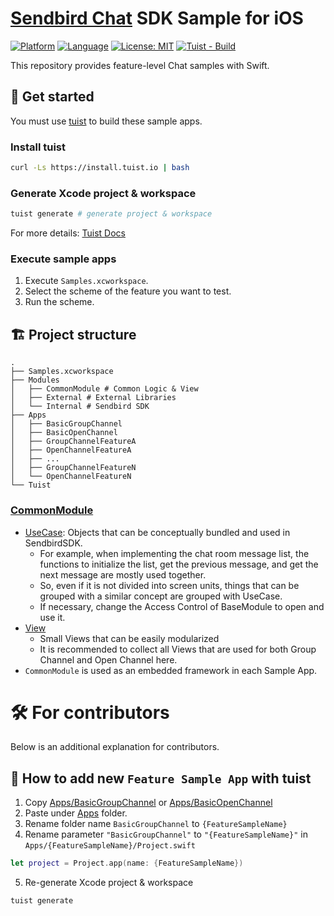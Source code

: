 # [Sendbird Chat](https://sendbird.com/docs/chat) SDK Sample for iOS

[![Platform](https://img.shields.io/badge/Platform-iOS-orange.svg)](https://github.com/sendbird/sendbird-chat-sample-ios)
[![Language](https://img.shields.io/badge/Language-Swift-orange.svg)](https://github.com/sendbird/sendbird-chat-sample-ios)
[![License: MIT](https://img.shields.io/badge/License-MIT-yellow.svg)](https://opensource.org/licenses/MIT)
[![Tuist - Build](https://github.com/sendbird/sendbird-chat-sample-ios/actions/workflows/tuist-build.yml/badge.svg)](https://github.com/sendbird/sendbird-chat-sample-ios/actions/workflows/tuist-build.yml)

This repository provides feature-level Chat samples with Swift.

## 🚀 Get started

You must use [tuist](https://github.com/tuist/tuist) to build these sample apps.

### Install tuist
```bash
curl -Ls https://install.tuist.io | bash
```

### Generate Xcode project & workspace
```bash
tuist generate # generate project & workspace 
```

For more details: [Tuist Docs](https://docs.tuist.io/tutorial/get-started)

### Execute sample apps

1. Execute `Samples.xcworkspace`.
2. Select the scheme of the feature you want to test.
3. Run the scheme.

## 🏗 Project structure

```
.
├── Samples.xcworkspace
├── Modules
│   ├── CommonModule # Common Logic & View
│   ├── External # External Libraries
│   └── Internal # Sendbird SDK
├── Apps
│   ├── BasicGroupChannel
│   ├── BasicOpenChannel
│   ├── GroupChannelFeatureA
│   ├── OpenChannelFeatureA
│   ├── ...
│   ├── GroupChannelFeatureN
│   └── OpenChannelFeatureN
└── Tuist
```

### [CommonModule](Modules/CommonModule)

- [UseCase](Modules/CommonModule/Sources/UseCase): Objects that can be conceptually bundled and used in SendbirdSDK.
  - For example, when implementing the chat room message list, the functions to initialize the list, get the previous message, and get the next message are mostly used together.
  - So, even if it is not divided into screen units, things that can be grouped with a similar concept are grouped with UseCase.
  - If necessary, change the Access Control of BaseModule to open and use it.
- [View](Modules/CommonModule/Sources/UseCase)
  - Small Views that can be easily modularized
  - It is recommended to collect all Views that are used for both Group Channel and Open Channel here.
- `CommonModule` is used as an embedded framework in each Sample App.


# 🛠 For contributors
Below is an additional explanation for contributors.

## 📲 How to add new `Feature Sample App` with tuist
1. Copy [Apps/BasicGroupChannel](Apps/BasicGroupChannel) or [Apps/BasicOpenChannel](Apps/BasicOpenChannel)
2. Paste under [Apps](Apps) folder.
3. Rename folder name `BasicGroupChannel` to `{FeatureSampleName}`
4. Rename parameter `"BasicGroupChannel"` to `"{FeatureSampleName}"` in `Apps/{FeatureSampleName}/Project.swift`
```swift
let project = Project.app(name: {FeatureSampleName})
```
5. Re-generate Xcode project & workspace
```
tuist generate
```

